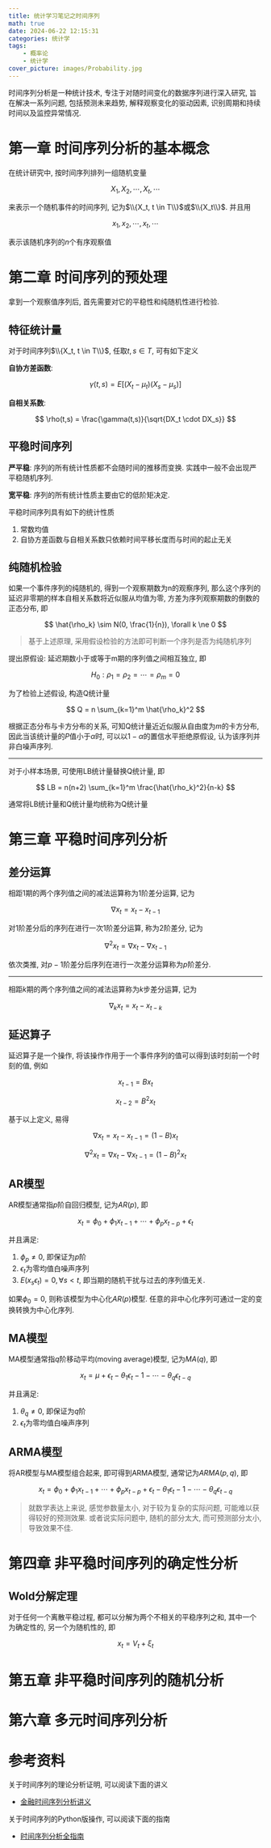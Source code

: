 ```yaml
---
title: 统计学习笔记之时间序列
math: true
date: 2024-06-22 12:15:31
categories: 统计学
tags:
    - 概率论
    - 统计学
cover_picture: images/Probability.jpg
---
```


时间序列分析是一种统计技术, 专注于对随时间变化的数据序列进行深入研究, 旨在解决一系列问题, 包括预测未来趋势, 解释观察变化的驱动因素, 识别周期和持续时间以及监控异常情况.


第一章 时间序列分析的基本概念
===========================

在统计研究中, 按时间序列排列一组随机变量

$$
X_1, X_2, \cdots, X_t, \cdots
$$

来表示一个随机事件的时间序列, 记为$\\{X_t, t \in T\\}$或$\\{X_t\\}$. 并且用

$$
x_1, x_2, \cdots, x_t, \cdots
$$

表示该随机序列的$n$个有序观察值


第二章 时间序列的预处理
========================

拿到一个观察值序列后, 首先需要对它的平稳性和纯随机性进行检验.


特征统计量
-------------

对于时间序列$\\{X_t, t \in T\\}$, 任取$t,s \in T$, 可有如下定义

**自协方差函数**:

$$
\gamma(t,s) = E[(X_t - \mu_t)(X_s - \mu_s)]
$$

**自相关系数**:

$$
\rho(t,s) = \frac{\gamma(t,s)}{\sqrt{DX_t \cdot DX_s}}
$$




平稳时间序列
-------------

**严平稳**: 序列的所有统计性质都不会随时间的推移而变换. 实践中一般不会出现严平稳随机序列.

**宽平稳**: 序列的所有统计性质主要由它的低阶矩决定.

平稳时间序列具有如下的统计性质

1. 常数均值
2. 自协方差函数与自相关系数只依赖时间平移长度而与时间的起止无关

纯随机检验
--------------

如果一个事件序列的纯随机的, 得到一个观察期数为n的观察序列, 那么这个序列的延迟非零期的样本自相关系数将近似服从均值为零, 方差为序列观察期数的倒数的正态分布, 即

$$
\hat{\rho_k} \sim N(0, \frac{1}{n}), \forall k \ne 0
$$

> 基于上述原理, 采用假设检验的方法即可判断一个序列是否为纯随机序列

提出原假设: 延迟期数小于或等于m期的序列值之间相互独立, 即

$$
H_0: \rho_1 = \rho_2 = \cdots = \rho_m = 0
$$

为了检验上述假设, 构造Q统计量

$$
Q = n \sum_{k=1}^m \hat{\rho_k}^2
$$

根据正态分布与卡方分布的关系, 可知Q统计量近近似服从自由度为$m$的卡方分布, 因此当该统计量的$P$值小于$\alpha$时, 可以以$1-\alpha$的置信水平拒绝原假设, 认为该序列并非白噪声序列.

---------------

对于小样本场景, 可使用LB统计量替换Q统计量, 即

$$
LB = n(n+2) \sum_{k=1}^m \frac{\hat{\rho_k}^2}{n-k}
$$

通常将LB统计量和Q统计量均统称为Q统计量


第三章 平稳时间序列分析
=======================


差分运算
--------------

相距1期的两个序列值之间的减法运算称为1阶差分运算, 记为

$$
\nabla x_t = x_t - x_{t-1}
$$

对1阶差分后的序列在进行一次1阶差分运算, 称为2阶差分, 记为

$$
\nabla^2 x_t = \nabla x_t - \nabla x_{t-1}
$$

依次类推, 对$p-1$阶差分后序列在进行一次差分运算称为$p$阶差分.

---------------

相距$k$期的两个序列值之间的减法运算称为$k$步差分运算, 记为

$$
\nabla_k x_t = x_t - x_{t-k}
$$


延迟算子
--------------

延迟算子是一个操作, 将该操作作用于一个事件序列的值可以得到该时刻前一个时刻的值, 例如

$$
x_{t-1} = Bx_t
$$

$$
x_{t-2} = B^2x_t
$$

基于以上定义, 易得

$$
\nabla x_t = x_t - x_{t-1} = (1- B)x_t
$$

$$
\nabla^2 x_t = \nabla x_t - \nabla x_{t-1} = (1- B)^2 x_t
$$

AR模型
----------

AR模型通常指$p$阶自回归模型, 记为$AR(p)$, 即

$$
x_t = \phi_0 + \phi_1x_{t-1}+ \cdots + \phi_p x_{t-p} + \epsilon_t 
$$

并且满足:
1. $\phi_p \ne 0$, 即保证为$p$阶
2. $\epsilon_t$为零均值白噪声序列
3. $E(x_s \epsilon_t)=0, \forall s < t$, 即当期的随机干扰与过去的序列值无关.

如果$\phi_0 = 0$, 则称该模型为中心化$AR(p)$模型. 任意的非中心化序列可通过一定的变换转换为中心化序列.

MA模型
----------

MA模型通常指$q$阶移动平均(moving average)模型, 记为$MA(q)$, 即

$$
x_t = \mu + \epsilon_t - \theta_1 \epsilon_t-1 - \cdots -\theta_q \epsilon_{t-q}
$$

并且满足:
1. $\theta_q \ne 0$, 即保证为$q$阶
2. $\epsilon_t$为零均值白噪声序列


ARMA模型
--------------

将AR模型与MA模型组合起来, 即可得到ARMA模型, 通常记为$ARMA(p,q)$, 即

$$
x_t = \phi_0 + \phi_1x_{t-1}+ \cdots + \phi_p x_{t-p} + \epsilon_t  - \theta_1 \epsilon_t-1 - \cdots -\theta_q \epsilon_{t-q}
$$

> 就数学表达上来说, 感觉参数量太小, 对于较为复杂的实际问题, 可能难以获得较好的预测效果. 或者说实际问题中, 随机的部分太大, 而可预测部分太小, 导致效果不佳.


第四章 非平稳时间序列的确定性分析
===============================

Wold分解定理
-------------------

对于任何一个离散平稳过程, 都可以分解为两个不相关的平稳序列之和, 其中一个为确定性的, 另一个为随机性的, 即

$$
x_t = V_t + \xi_t
$$




第五章 非平稳时间序列的随机分析
===============================



第六章 多元时间序列分析
=====================


参考资料
===============

关于时间序列的理论分析证明, 可以阅读下面的讲义

- [金融时间序列分析讲义](https://www.math.pku.edu.cn/teachers/lidf/course/fts/ftsnotes/html/_ftsnotes/index.html)


关于时间序列的Python版操作, 可以阅读下面的指南

- [时间序列分析全指南](https://www.heywhale.com/mw/project/5da022e9037db3002d41c8e4)